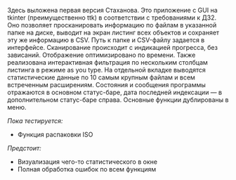 Здесь выложена первая версия Стаханова.
Это приложение с GUI на tkinter (преимущественно ttk) в соответствии с требованиями к ДЗ2. Оно позволяет просканировать информацию по файлам в указанной папке на диске, выводит на экран листинг всех объектов и сохраняет эту же информацию в CSV. Путь к папке и CSV-файлу задается в интерфейсе. Сканирование происходит с индикацией прогресса, без зависаний. Отображение оптимизировано по времени.
Также реализована интерактивная фильтрация по нескольким столбцам листинга в режиме as you type. На отдельной вкладке выводятся статистические данные по 10 самым крупным файлам и всем встреченным расширениям. Состояния и сообщения программы отражаются в основном статус-баре, дата последней индексации — в дополнительном статус-баре справа. Основные функции дублированы в меню.

_Пока тестируется:_
* Функция распаковки ISO

_Предстоит:_
* Визуализация чего-то статистического в окне
* Полная обработка ошибок по всем функциям 
